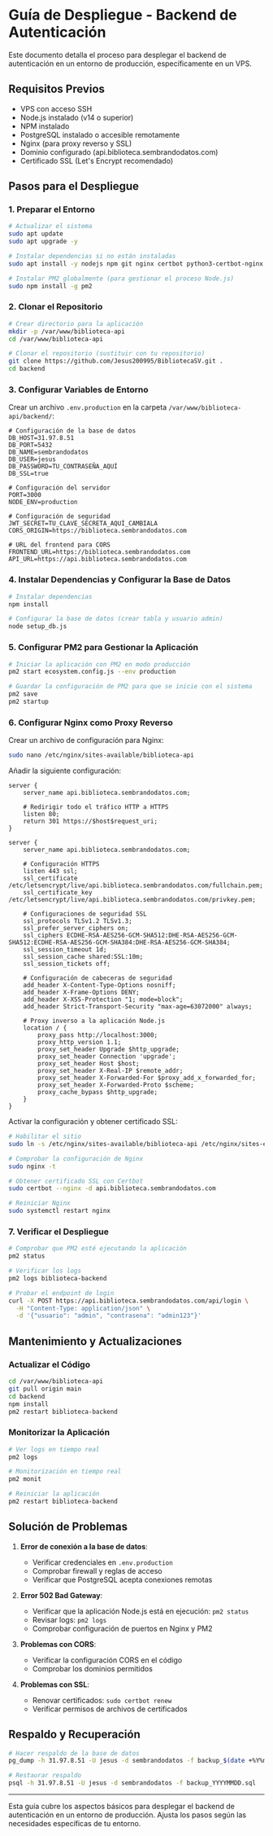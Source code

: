 # Guía de Despliegue - Backend de Autenticación

Este documento detalla el proceso para desplegar el backend de autenticación en un entorno de producción, específicamente en un VPS.

## Requisitos Previos

- VPS con acceso SSH
- Node.js instalado (v14 o superior)
- NPM instalado
- PostgreSQL instalado o accesible remotamente
- Nginx (para proxy reverso y SSL) 
- Dominio configurado (api.biblioteca.sembrandodatos.com)
- Certificado SSL (Let's Encrypt recomendado)

## Pasos para el Despliegue

### 1. Preparar el Entorno

```bash
# Actualizar el sistema
sudo apt update
sudo apt upgrade -y

# Instalar dependencias si no están instaladas
sudo apt install -y nodejs npm git nginx certbot python3-certbot-nginx

# Instalar PM2 globalmente (para gestionar el proceso Node.js)
sudo npm install -g pm2
```

### 2. Clonar el Repositorio

```bash
# Crear directorio para la aplicación
mkdir -p /var/www/biblioteca-api
cd /var/www/biblioteca-api

# Clonar el repositorio (sustituir con tu repositorio)
git clone https://github.com/Jesus200995/BibliotecaSV.git .
cd backend
```

### 3. Configurar Variables de Entorno

Crear un archivo `.env.production` en la carpeta `/var/www/biblioteca-api/backend/`:

```
# Configuración de la base de datos
DB_HOST=31.97.8.51
DB_PORT=5432
DB_NAME=sembrandodatos
DB_USER=jesus
DB_PASSWORD=TU_CONTRASEÑA_AQUÍ
DB_SSL=true

# Configuración del servidor
PORT=3000
NODE_ENV=production

# Configuración de seguridad
JWT_SECRET=TU_CLAVE_SECRETA_AQUÍ_CAMBIALA
CORS_ORIGIN=https://biblioteca.sembrandodatos.com

# URL del frontend para CORS
FRONTEND_URL=https://biblioteca.sembrandodatos.com
API_URL=https://api.biblioteca.sembrandodatos.com
```

### 4. Instalar Dependencias y Configurar la Base de Datos

```bash
# Instalar dependencias
npm install

# Configurar la base de datos (crear tabla y usuario admin)
node setup_db.js
```

### 5. Configurar PM2 para Gestionar la Aplicación

```bash
# Iniciar la aplicación con PM2 en modo producción
pm2 start ecosystem.config.js --env production

# Guardar la configuración de PM2 para que se inicie con el sistema
pm2 save
pm2 startup
```

### 6. Configurar Nginx como Proxy Reverso

Crear un archivo de configuración para Nginx:

```bash
sudo nano /etc/nginx/sites-available/biblioteca-api
```

Añadir la siguiente configuración:

```nginx
server {
    server_name api.biblioteca.sembrandodatos.com;

    # Redirigir todo el tráfico HTTP a HTTPS
    listen 80;
    return 301 https://$host$request_uri;
}

server {
    server_name api.biblioteca.sembrandodatos.com;
    
    # Configuración HTTPS
    listen 443 ssl;
    ssl_certificate /etc/letsencrypt/live/api.biblioteca.sembrandodatos.com/fullchain.pem;
    ssl_certificate_key /etc/letsencrypt/live/api.biblioteca.sembrandodatos.com/privkey.pem;
    
    # Configuraciones de seguridad SSL
    ssl_protocols TLSv1.2 TLSv1.3;
    ssl_prefer_server_ciphers on;
    ssl_ciphers ECDHE-RSA-AES256-GCM-SHA512:DHE-RSA-AES256-GCM-SHA512:ECDHE-RSA-AES256-GCM-SHA384:DHE-RSA-AES256-GCM-SHA384;
    ssl_session_timeout 1d;
    ssl_session_cache shared:SSL:10m;
    ssl_session_tickets off;
    
    # Configuración de cabeceras de seguridad
    add_header X-Content-Type-Options nosniff;
    add_header X-Frame-Options DENY;
    add_header X-XSS-Protection "1; mode=block";
    add_header Strict-Transport-Security "max-age=63072000" always;
    
    # Proxy inverso a la aplicación Node.js
    location / {
        proxy_pass http://localhost:3000;
        proxy_http_version 1.1;
        proxy_set_header Upgrade $http_upgrade;
        proxy_set_header Connection 'upgrade';
        proxy_set_header Host $host;
        proxy_set_header X-Real-IP $remote_addr;
        proxy_set_header X-Forwarded-For $proxy_add_x_forwarded_for;
        proxy_set_header X-Forwarded-Proto $scheme;
        proxy_cache_bypass $http_upgrade;
    }
}
```

Activar la configuración y obtener certificado SSL:

```bash
# Habilitar el sitio
sudo ln -s /etc/nginx/sites-available/biblioteca-api /etc/nginx/sites-enabled/

# Comprobar la configuración de Nginx
sudo nginx -t

# Obtener certificado SSL con Certbot
sudo certbot --nginx -d api.biblioteca.sembrandodatos.com

# Reiniciar Nginx
sudo systemctl restart nginx
```

### 7. Verificar el Despliegue

```bash
# Comprobar que PM2 esté ejecutando la aplicación
pm2 status

# Verificar los logs
pm2 logs biblioteca-backend

# Probar el endpoint de login
curl -X POST https://api.biblioteca.sembrandodatos.com/api/login \
  -H "Content-Type: application/json" \
  -d '{"usuario": "admin", "contrasena": "admin123"}'
```

## Mantenimiento y Actualizaciones

### Actualizar el Código

```bash
cd /var/www/biblioteca-api
git pull origin main
cd backend
npm install
pm2 restart biblioteca-backend
```

### Monitorizar la Aplicación

```bash
# Ver logs en tiempo real
pm2 logs

# Monitorización en tiempo real
pm2 monit

# Reiniciar la aplicación
pm2 restart biblioteca-backend
```

## Solución de Problemas

1. **Error de conexión a la base de datos**:
   - Verificar credenciales en `.env.production`
   - Comprobar firewall y reglas de acceso
   - Verificar que PostgreSQL acepta conexiones remotas

2. **Error 502 Bad Gateway**:
   - Verificar que la aplicación Node.js está en ejecución: `pm2 status`
   - Revisar logs: `pm2 logs`
   - Comprobar configuración de puertos en Nginx y PM2

3. **Problemas con CORS**:
   - Verificar la configuración CORS en el código
   - Comprobar los dominios permitidos

4. **Problemas con SSL**:
   - Renovar certificados: `sudo certbot renew`
   - Verificar permisos de archivos de certificados

## Respaldo y Recuperación

```bash
# Hacer respaldo de la base de datos
pg_dump -h 31.97.8.51 -U jesus -d sembrandodatos -f backup_$(date +%Y%m%d).sql

# Restaurar respaldo
psql -h 31.97.8.51 -U jesus -d sembrandodatos -f backup_YYYYMMDD.sql
```

---

Esta guía cubre los aspectos básicos para desplegar el backend de autenticación en un entorno de producción. Ajusta los pasos según las necesidades específicas de tu entorno.
